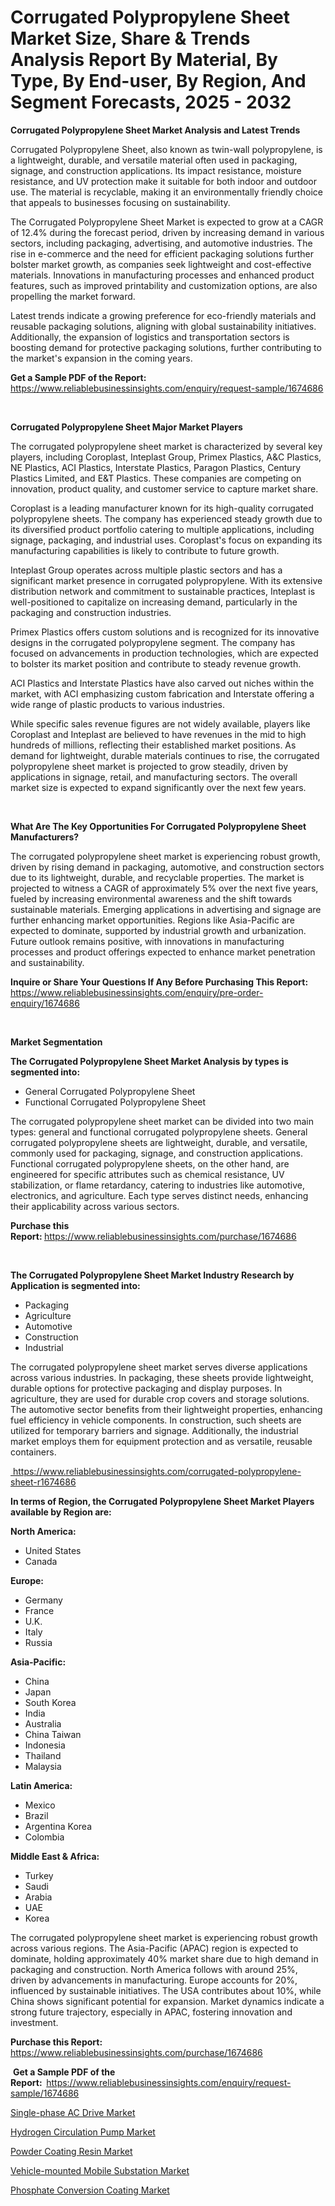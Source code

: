 <p><h1>Corrugated Polypropylene Sheet Market Size, Share & Trends Analysis Report By Material, By Type, By End-user, By Region, And Segment Forecasts, 2025 - 2032</h1></p><p><strong>Corrugated Polypropylene Sheet Market Analysis and Latest Trends</strong></p>
<p><p>Corrugated Polypropylene Sheet, also known as twin-wall polypropylene, is a lightweight, durable, and versatile material often used in packaging, signage, and construction applications. Its impact resistance, moisture resistance, and UV protection make it suitable for both indoor and outdoor use. The material is recyclable, making it an environmentally friendly choice that appeals to businesses focusing on sustainability.</p><p>The Corrugated Polypropylene Sheet Market is expected to grow at a CAGR of 12.4% during the forecast period, driven by increasing demand in various sectors, including packaging, advertising, and automotive industries. The rise in e-commerce and the need for efficient packaging solutions further bolster market growth, as companies seek lightweight and cost-effective materials. Innovations in manufacturing processes and enhanced product features, such as improved printability and customization options, are also propelling the market forward.</p><p>Latest trends indicate a growing preference for eco-friendly materials and reusable packaging solutions, aligning with global sustainability initiatives. Additionally, the expansion of logistics and transportation sectors is boosting demand for protective packaging solutions, further contributing to the market's expansion in the coming years.</p></p>
<p><strong>Get a Sample PDF of the Report:&nbsp;</strong> <a href="https://www.reliablebusinessinsights.com/enquiry/request-sample/1674686?utm_campaign=1113&utm_medium=2&utm_source=Github&utm_content=ia&utm_term=02042025&utm_id=corrugated-polypropylene-sheet">https://www.reliablebusinessinsights.com/enquiry/request-sample/1674686</a></p>
<p>&nbsp;</p>
<p><strong>Corrugated Polypropylene Sheet Major Market Players</strong></p>
<p><p>The corrugated polypropylene sheet market is characterized by several key players, including Coroplast, Inteplast Group, Primex Plastics, A&C Plastics, NE Plastics, ACI Plastics, Interstate Plastics, Paragon Plastics, Century Plastics Limited, and E&T Plastics. These companies are competing on innovation, product quality, and customer service to capture market share.</p><p>Coroplast is a leading manufacturer known for its high-quality corrugated polypropylene sheets. The company has experienced steady growth due to its diversified product portfolio catering to multiple applications, including signage, packaging, and industrial uses. Coroplast's focus on expanding its manufacturing capabilities is likely to contribute to future growth.</p><p>Inteplast Group operates across multiple plastic sectors and has a significant market presence in corrugated polypropylene. With its extensive distribution network and commitment to sustainable practices, Inteplast is well-positioned to capitalize on increasing demand, particularly in the packaging and construction industries.</p><p>Primex Plastics offers custom solutions and is recognized for its innovative designs in the corrugated polypropylene segment. The company has focused on advancements in production technologies, which are expected to bolster its market position and contribute to steady revenue growth.</p><p>ACI Plastics and Interstate Plastics have also carved out niches within the market, with ACI emphasizing custom fabrication and Interstate offering a wide range of plastic products to various industries.</p><p>While specific sales revenue figures are not widely available, players like Coroplast and Inteplast are believed to have revenues in the mid to high hundreds of millions, reflecting their established market positions. As demand for lightweight, durable materials continues to rise, the corrugated polypropylene sheet market is projected to grow steadily, driven by applications in signage, retail, and manufacturing sectors. The overall market size is expected to expand significantly over the next few years.</p></p>
<p>&nbsp;</p>
<p><strong>What Are The Key Opportunities For Corrugated Polypropylene Sheet Manufacturers?</strong></p>
<p><p>The corrugated polypropylene sheet market is experiencing robust growth, driven by rising demand in packaging, automotive, and construction sectors due to its lightweight, durable, and recyclable properties. The market is projected to witness a CAGR of approximately 5% over the next five years, fueled by increasing environmental awareness and the shift towards sustainable materials. Emerging applications in advertising and signage are further enhancing market opportunities. Regions like Asia-Pacific are expected to dominate, supported by industrial growth and urbanization. Future outlook remains positive, with innovations in manufacturing processes and product offerings expected to enhance market penetration and sustainability.</p></p>
<p><strong>Inquire or Share Your Questions If Any Before Purchasing This Report:</strong> <a href="https://www.reliablebusinessinsights.com/enquiry/pre-order-enquiry/1674686?utm_campaign=1113&utm_medium=2&utm_source=Github&utm_content=ia&utm_term=02042025&utm_id=corrugated-polypropylene-sheet">https://www.reliablebusinessinsights.com/enquiry/pre-order-enquiry/1674686</a></p>
<p>&nbsp;</p>
<p><strong>Market Segmentation</strong></p>
<p><strong>The Corrugated Polypropylene Sheet Market Analysis by types is segmented into:</strong></p>
<p><ul><li>General Corrugated Polypropylene Sheet</li><li>Functional Corrugated Polypropylene Sheet</li></ul></p>
<p><p>The corrugated polypropylene sheet market can be divided into two main types: general and functional corrugated polypropylene sheets. General corrugated polypropylene sheets are lightweight, durable, and versatile, commonly used for packaging, signage, and construction applications. Functional corrugated polypropylene sheets, on the other hand, are engineered for specific attributes such as chemical resistance, UV stabilization, or flame retardancy, catering to industries like automotive, electronics, and agriculture. Each type serves distinct needs, enhancing their applicability across various sectors.</p></p>
<p><strong>Purchase this Report:&nbsp;</strong><a href="https://www.reliablebusinessinsights.com/purchase/1674686?utm_campaign=1113&utm_medium=2&utm_source=Github&utm_content=ia&utm_term=02042025&utm_id=corrugated-polypropylene-sheet">https://www.reliablebusinessinsights.com/purchase/1674686</a></p>
<p>&nbsp;</p>
<p><strong>The Corrugated Polypropylene Sheet Market Industry Research by Application is segmented into:</strong></p>
<p><ul><li>Packaging</li><li>Agriculture</li><li>Automotive</li><li>Construction</li><li>Industrial</li></ul></p>
<p><p>The corrugated polypropylene sheet market serves diverse applications across various industries. In packaging, these sheets provide lightweight, durable options for protective packaging and display purposes. In agriculture, they are used for durable crop covers and storage solutions. The automotive sector benefits from their lightweight properties, enhancing fuel efficiency in vehicle components. In construction, such sheets are utilized for temporary barriers and signage. Additionally, the industrial market employs them for equipment protection and as versatile, reusable containers.</p></p>
<p><a href="https://www.reliablebusinessinsights.com/corrugated-polypropylene-sheet-r1674686?utm_campaign=1113&utm_medium=2&utm_source=Github&utm_content=ia&utm_term=02042025&utm_id=corrugated-polypropylene-sheet">&nbsp;https://www.reliablebusinessinsights.com/corrugated-polypropylene-sheet-r1674686</a></p>
<p><strong>In terms of Region, the Corrugated Polypropylene Sheet Market Players available by Region are:</strong></p>
<p>
    <p> <strong> North America: </strong>
        <ul>
            <li>United States</li>
            <li>Canada</li>
        </ul>
        </p> 
    <p> <strong> Europe: </strong>
        <ul>
            <li>Germany</li>
            <li>France</li>
            <li>U.K.</li>
            <li>Italy</li>
            <li>Russia</li>
        </ul>
        </p> 
    <p> <strong> Asia-Pacific: </strong>
        <ul>
            <li>China</li>
            <li>Japan</li>
            <li>South Korea</li>
            <li>India</li>
            <li>Australia</li>
            <li>China Taiwan</li>
            <li>Indonesia</li>
            <li>Thailand</li>
            <li>Malaysia</li>
        </ul>
        </p> 
    <p> <strong> Latin America: </strong>
        <ul>
            <li>Mexico</li>
            <li>Brazil</li>
            <li>Argentina Korea</li>
            <li>Colombia</li>
        </ul>
        </p> 
    <p> <strong> Middle East & Africa: </strong>
        <ul>
            <li>Turkey</li>
            <li>Saudi</li>
            <li>Arabia</li>
            <li>UAE</li>
            <li>Korea</li>
        </ul>
    </p>
    </p>
<p><p>The corrugated polypropylene sheet market is experiencing robust growth across various regions. The Asia-Pacific (APAC) region is expected to dominate, holding approximately 40% market share due to high demand in packaging and construction. North America follows with around 25%, driven by advancements in manufacturing. Europe accounts for 20%, influenced by sustainable initiatives. The USA contributes about 10%, while China shows significant potential for expansion. Market dynamics indicate a strong future trajectory, especially in APAC, fostering innovation and investment.</p></p>
<p><strong>Purchase this Report: </strong><a href="https://www.reliablebusinessinsights.com/purchase/1674686?utm_campaign=1113&utm_medium=2&utm_source=Github&utm_content=ia&utm_term=02042025&utm_id=corrugated-polypropylene-sheet">https://www.reliablebusinessinsights.com/purchase/1674686</a></p>
<p>&nbsp;<strong>Get a Sample PDF of the Report:&nbsp;&nbsp;</strong><a href="https://www.reliablebusinessinsights.com/enquiry/request-sample/1674686?utm_campaign=1113&utm_medium=2&utm_source=Github&utm_content=ia&utm_term=02042025&utm_id=corrugated-polypropylene-sheet">https://www.reliablebusinessinsights.com/enquiry/request-sample/1674686</a></p>
<p><strong></strong></p>
<p><p><a href="https://www.linkedin.com/pulse/projected-growth-single-phase-ac-drive-market-122-iiwhe?utm_campaign=1113&utm_medium=2&utm_source=Github&utm_content=ia&utm_term=02042025&utm_id=corrugated-polypropylene-sheet">Single-phase AC Drive Market</a></p><p><a href="https://www.linkedin.com/pulse/forecasted-growth-key-players-hydrogen-circulation-7mbif?utm_campaign=1113&utm_medium=2&utm_source=Github&utm_content=ia&utm_term=02042025&utm_id=corrugated-polypropylene-sheet">Hydrogen Circulation Pump Market</a></p><p><a href="https://github.com/sarialahipff/Market-Research-Report-List-1/blob/main/powder-coating-resin-market.md?utm_campaign=1113&utm_medium=2&utm_source=Github&utm_content=ia&utm_term=02042025&utm_id=corrugated-polypropylene-sheet">Powder Coating Resin Market</a></p><p><a href="https://www.linkedin.com/pulse/projected-revenue-demand-vehicle-mounted-mobile-substation-market-naaee?utm_campaign=1113&utm_medium=2&utm_source=Github&utm_content=ia&utm_term=02042025&utm_id=corrugated-polypropylene-sheet">Vehicle-mounted Mobile Substation Market</a></p><p><a href="https://github.com/edderkoliso1/Market-Research-Report-List-1/blob/main/phosphate-conversion-coating-market.md?utm_campaign=1113&utm_medium=2&utm_source=Github&utm_content=ia&utm_term=02042025&utm_id=corrugated-polypropylene-sheet">Phosphate Conversion Coating Market</a></p></p>